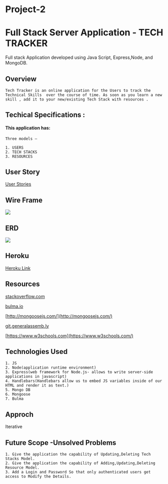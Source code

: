 # Project-2

# Full Stack Server Application - TECH TRACKER
  Full stack Application developed using Java Script, Express,Node, and MongoDB.

## Overview 

    Tech Tracker is an online application for the Users to track the Technical Skills  over the course of time. As soon as you learn a new skill , add it to your new/existing Tech Stack with resources . 

## Techical Specifications :

#### This application has:

```
Three models – 

1. USERS
2. TECH STACKS
3. RESOURCES

```

## User Story

[User Stories](https://trello.com/b/41xafAg3/project-2-tech-tracker)

## Wire Frame

![](https://i.imgur.com/AKYvW7F.jpg)

## ERD

![](https://i.imgur.com/ua1RI7O.jpg)

## Heroku 

[Heroku Link](https://nameless-plateau-27580.herokuapp.com/users)

## Resources

[stackoverflow.com](https://stackoverflow.com)

[bulma.io](https://bulma.io/)

[http://mongoosejs.com/](http://mongoosejs.com/)

[git.generalassemb.ly](https://git.generalassemb.ly)

[https://www.w3schools.com](https://www.w3schools.com/)

## Technologies Used
```
1. JS
2. Node(application runtime environment)
3. Express(web framework for Node.js- allows to write server-side applications in javascript)
4. Handlebars(Handlebars allow us to embed JS variables inside of our HTML and render it as text.)
5. Mongo DB
6. Mongoose
7. Bulma 

```

## Approch 

Iterative 


## Future Scope -Unsolved Problems

```
1. Give the application the capability of Updating,Deleting Tech Stacks Model.
2. Give the application the capability of Adding,Updating,Deleting Resource Model.
3. Add a Login and Password So that only authenticated users get access to Modify the Details.

```


